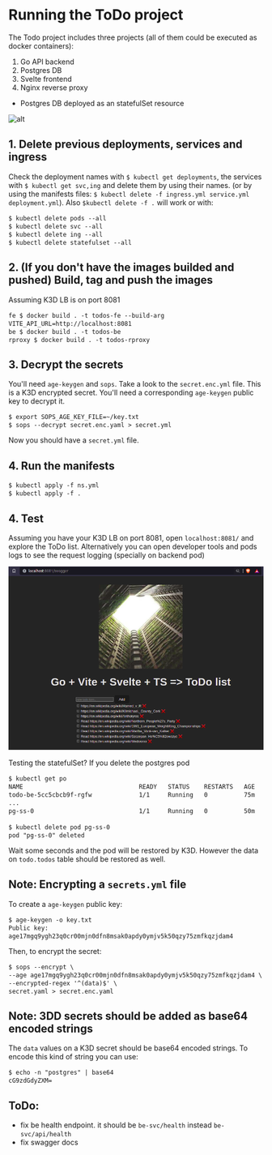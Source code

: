 # Running the ToDo project

The Todo project includes three projects (all of them could be executed as docker containers):
1. Go API backend
2. Postgres DB
3. Svelte frontend
4. Nginx reverse proxy

- Postgres DB deployed as an statefulSet resource

![alt](img2.png)

## 1. Delete previous deployments, services and ingress

Check the deployment names with `$ kubectl get deployments`, the services with `$ kubectl get svc,ing` and delete them by using their names. (or by using the manifests files: `$ kubectl delete -f ingress.yml service.yml deployment.yml`). Also `$kubectl delete -f .` will work or with:

```shell
$ kubectl delete pods --all
$ kubectl delete svc --all 
$ kubectl delete ing --all
$ kubectl delete statefulset --all
```

## 2. (If you don't have the images builded and pushed) Build, tag and push the images

Assuming K3D LB is on port 8081
```shell
fe $ docker build . -t todos-fe --build-arg VITE_API_URL=http://localhost:8081
be $ docker build . -t todos-be    
rproxy $ docker build . -t todos-rproxy 
```
## 3. Decrypt the secrets

You'll need `age-keygen` and `sops`.
Take a look to the `secret.enc.yml` file. This is a K3D encrypted secret. You'll need a corresponding `age-keygen` public key to decrypt it.

```shell
$ export SOPS_AGE_KEY_FILE=~/key.txt 
$ sops --decrypt secret.enc.yaml > secret.yml
```

Now you should have a `secret.yml` file. 

## 4. Run the manifests 

```shell
$ kubectl apply -f ns.yml
$ kubectl apply -f .
```

## 4. Test

Assuming you have your K3D LB on port 8081, open `localhost:8081/` and explore the ToDo list. Alternatively you can open developer tools and pods logs to see the request logging (specially on backend pod)

![alt](pic.png)

Testing the statefulSet? If you delete the postgres pod

```shell
$ kubectl get po                    
NAME                                READY   STATUS    RESTARTS   AGE
todo-be-5cc5cbcb9f-rgfw             1/1     Running   0          75m
...
pg-ss-0                             1/1     Running   0          50m

$ kubectl delete pod pg-ss-0
pod "pg-ss-0" deleted
```

Wait some seconds and the pod will be restored by K3D. However the data on `todo.todos` table should be restored as well.

## Note: Encrypting a `secrets.yml` file

To create a `age-keygen` public key:

```shell
$ age-keygen -o key.txt
Public key: age17mgq9ygh23q0cr00mjn0dfn8msak0apdy0ymjv5k50qzy75zmfkqzjdam4
```
Then, to encrypt the secret:

```shell
$ sops --encrypt \
--age age17mgq9ygh23q0cr00mjn0dfn8msak0apdy0ymjv5k50qzy75zmfkqzjdam4 \
--encrypted-regex '^(data)$' \
secret.yaml > secret.enc.yaml
```

## Note: 3DD secrets should be added as base64 encoded strings

The `data` values on a K3D secret should be base64 encoded strings. To encode this kind of string you can use:

```shell
$ echo -n "postgres" | base64
cG9zdGdyZXM=
```

## ToDo:

- fix be health endpoint. it should be `be-svc/health` instead `be-svc/api/health`
- fix swagger docs

